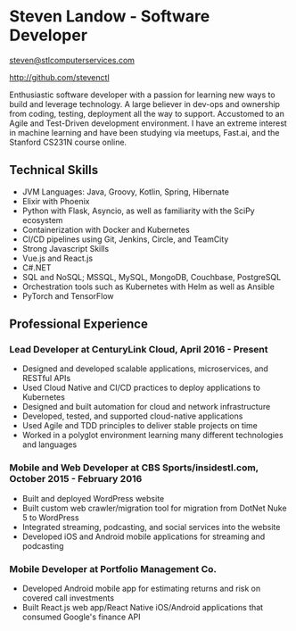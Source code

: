 # Steven Landow - Software Developer

steven@stlcomputerservices.com

http://github.com/stevenctl

Enthusiastic software developer with a passion for learning new ways to build and leverage technology. A large believer in dev-ops and ownership from coding, testing, deployment all the way to support. Accustomed to an Agile and Test-Driven development environment. I have an extreme interest in machine learning and have been studying via meetups, Fast.ai, and the Stanford CS231N course online. 

## Technical Skills

- JVM Languages: Java, Groovy, Kotlin, Spring, Hibernate
- Elixir with Phoenix
- Python with Flask, Asyncio, as well as familiarity with the SciPy ecosystem
- Containerization with Docker and Kubernetes
- CI/CD pipelines using Git, Jenkins, Circle, and TeamCity
- Strong Javascript Skills
- Vue.js and React.js
- C#.NET
- SQL and NoSQL; MSSQL, MySQL, MongoDB, Couchbase, PostgreSQL
- Orchestration tools such as Kubernetes with Helm as well as Ansible
- PyTorch and TensorFlow

## Professional Experience

### Lead Developer at CenturyLink Cloud, April 2016 - Present

- Designed and developed scalable applications, microservices, and RESTful APIs
- Used Cloud Native and CI/CD practices to deploy applications to Kubernetes
- Designed and built automation for cloud and network infrastructure
- Developed, tested, and supported cloud-native applications
- Used Agile and TDD principles to deliver stable projects on time
- Worked in a polyglot environment learning many different technologies and languages

### Mobile and Web Developer at CBS Sports/insidestl.com, October 2015 - February 2016

- Built and deployed WordPress website
- Built custom web crawler/migration tool for migration from DotNet Nuke 5 to WordPress 
- Integrated streaming, podcasting, and social services into the website
- Developed iOS and Android mobile applications for streaming and podcasting

### Mobile Developer at Portfolio Management Co. 

- Developed Android mobile app for estimating returns and risk on covered call investments
- Built React.js web app/React Native iOS/Android applications that consumed Google's finance API
